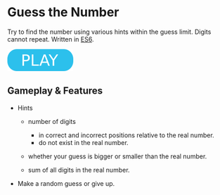 # Guess the Number

Try to find the number using various hints within the guess limit. Digits cannot repeat. Written in [ES6](https://www.ecma-international.org/ecma-262/6.0/).

[![button](play.png)](gtn.html)

## Gameplay & Features

- Hints

  - number of digits

    - in correct and incorrect positions relative to the real number.
    - do not exist in the real number.

  - whether your guess is bigger or smaller than the real number.

  - sum of all digits in the real number.

- Make a random guess or give up.
